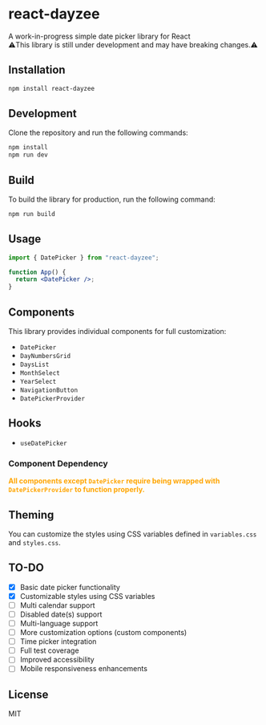 # react-dayzee

A work-in-progress simple date picker library for React  
⚠️This library is still under development and may have breaking changes.⚠️

## Installation

```sh
npm install react-dayzee
```

## Development

Clone the repository and run the following commands:

```sh
npm install
npm run dev
```

## Build

To build the library for production, run the following command:

```sh
npm run build
```

## Usage

```jsx
import { DatePicker } from "react-dayzee";

function App() {
  return <DatePicker />;
}
```

## Components

This library provides individual components for full customization:

- `DatePicker`
- `DayNumbersGrid`
- `DaysList`
- `MonthSelect`
- `YearSelect`
- `NavigationButton`
- `DatePickerProvider`

## Hooks

- `useDatePicker`

### Component Dependency

<span style="color: orange;">**All components except `DatePicker` require being wrapped with `DatePickerProvider` to function properly.**</span>

## Theming

You can customize the styles using CSS variables defined in `variables.css` and `styles.css`.

## TO-DO

- [x] Basic date picker functionality
- [x] Customizable styles using CSS variables
- [ ] Multi calendar support
- [ ] Disabled date(s) support
- [ ] Multi-language support
- [ ] More customization options (custom components)
- [ ] Time picker integration
- [ ] Full test coverage
- [ ] Improved accessibility
- [ ] Mobile responsiveness enhancements

## License

MIT
